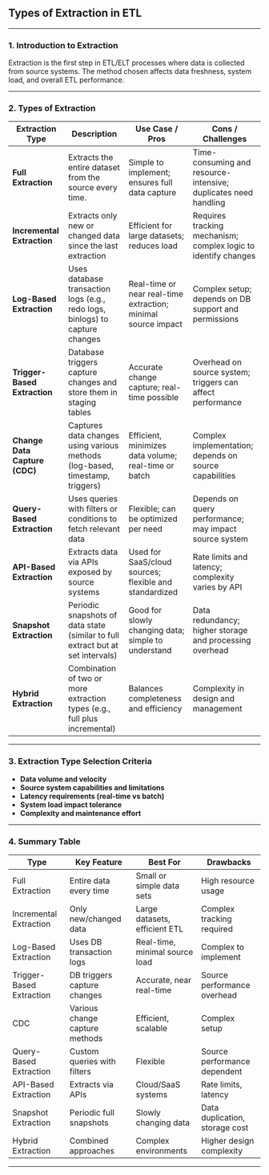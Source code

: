 ## **Types of Extraction in ETL**

---

### **1. Introduction to Extraction**

Extraction is the first step in ETL/ELT processes where data is collected from source systems. The method chosen affects data freshness, system load, and overall ETL performance.

---

### **2. Types of Extraction**

| Extraction Type               | Description                                                                     | Use Case / Pros                                               | Cons / Challenges                                               |
| ----------------------------- | ------------------------------------------------------------------------------- | ------------------------------------------------------------- | --------------------------------------------------------------- |
| **Full Extraction**           | Extracts the entire dataset from the source every time.                         | Simple to implement; ensures full data capture                | Time-consuming and resource-intensive; duplicates need handling |
| **Incremental Extraction**    | Extracts only new or changed data since the last extraction                     | Efficient for large datasets; reduces load                    | Requires tracking mechanism; complex logic to identify changes  |
| **Log-Based Extraction**      | Uses database transaction logs (e.g., redo logs, binlogs) to capture changes    | Real-time or near real-time extraction; minimal source impact | Complex setup; depends on DB support and permissions            |
| **Trigger-Based Extraction**  | Database triggers capture changes and store them in staging tables              | Accurate change capture; real-time possible                   | Overhead on source system; triggers can affect performance      |
| **Change Data Capture (CDC)** | Captures data changes using various methods (log-based, timestamp, triggers)    | Efficient, minimizes data volume; real-time or batch          | Complex implementation; depends on source capabilities          |
| **Query-Based Extraction**    | Uses queries with filters or conditions to fetch relevant data                  | Flexible; can be optimized per need                           | Depends on query performance; may impact source system          |
| **API-Based Extraction**      | Extracts data via APIs exposed by source systems                                | Used for SaaS/cloud sources; flexible and standardized        | Rate limits and latency; complexity varies by API               |
| **Snapshot Extraction**       | Periodic snapshots of data state (similar to full extract but at set intervals) | Good for slowly changing data; simple to understand           | Data redundancy; higher storage and processing overhead         |
| **Hybrid Extraction**         | Combination of two or more extraction types (e.g., full plus incremental)       | Balances completeness and efficiency                          | Complexity in design and management                             |

---

### **3. Extraction Type Selection Criteria**

* **Data volume and velocity**
* **Source system capabilities and limitations**
* **Latency requirements (real-time vs batch)**
* **System load impact tolerance**
* **Complexity and maintenance effort**

---

### **4. Summary Table**

| Type                     | Key Feature                    | Best For                       | Drawbacks                      |
| ------------------------ | ------------------------------ | ------------------------------ | ------------------------------ |
| Full Extraction          | Entire data every time         | Small or simple data sets      | High resource usage            |
| Incremental Extraction   | Only new/changed data          | Large datasets, efficient ETL  | Complex tracking required      |
| Log-Based Extraction     | Uses DB transaction logs       | Real-time, minimal source load | Complex to implement           |
| Trigger-Based Extraction | DB triggers capture changes    | Accurate, near real-time       | Source performance overhead    |
| CDC                      | Various change capture methods | Efficient, scalable            | Complex setup                  |
| Query-Based Extraction   | Custom queries with filters    | Flexible                       | Source performance dependent   |
| API-Based Extraction     | Extracts via APIs              | Cloud/SaaS systems             | Rate limits, latency           |
| Snapshot Extraction      | Periodic full snapshots        | Slowly changing data           | Data duplication, storage cost |
| Hybrid Extraction        | Combined approaches            | Complex environments           | Higher design complexity       |

---
